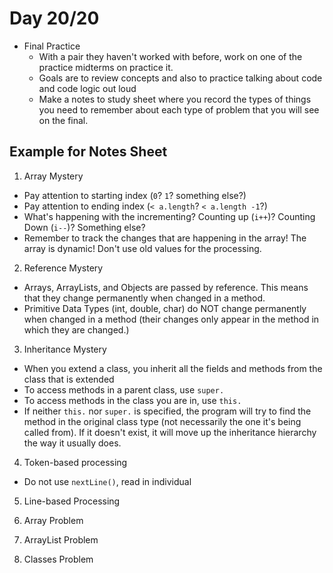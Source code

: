 # Day 20/20

+ Final Practice
  - With a pair they haven't worked with before, work on one of the practice midterms on practice it.
  - Goals are to review concepts and also to practice talking about code and code logic out loud
  - Make a notes to study sheet where you record the types of things you need to remember about each type of problem that you will see on the final.

## Example for Notes Sheet

1. Array Mystery
 - Pay attention to starting index (`0`? `1`? something else?)
 - Pay attention to ending index (`< a.length`? `< a.length -1`?)
 - What's happening with the incrementing? Counting up (`i++`)? Counting Down (`i--`)? Something else?
 - Remember to track the changes that are happening in the array! The array is dynamic! Don't use old values for the processing.

2. Reference Mystery
 - Arrays, ArrayLists, and Objects are passed by reference. This means that they change permanently when changed in a method.
 - Primitive Data Types (int, double, char) do NOT change permanently when changed in a method (their changes only appear in the method in which they are changed.)

3. Inheritance Mystery
  - When you extend a class, you inherit all the fields and methods from the class that is extended
  - To access methods in a parent class, use `super.`
  - To access methods in the class you are in, use `this.`
  - If neither `this.` nor `super.` is specified, the program will try to find the method in the original class type (not necessarily the one it's being called from). If it doesn't exist, it will move up the inheritance hierarchy the way it usually does.

4. Token-based processing
  - Do not use `nextLine()`, read in individual 

5. Line-based Processing

6. Array Problem

7. ArrayList Problem

8. Classes Problem
